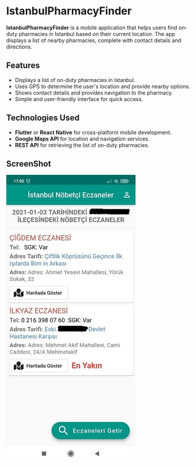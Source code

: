 # IstanbulPharmacyFinder

**IstanbulPharmacyFinder** is a mobile application that helps users find on-duty pharmacies in Istanbul based on their current location. The app displays a list of nearby pharmacies, complete with contact details and directions.

## Features
- Displays a list of on-duty pharmacies in Istanbul.
- Uses GPS to determine the user's location and provide nearby options.
- Shows contact details and provides navigation to the pharmacy.
- Simple and user-friendly interface for quick access.

## Technologies Used
- **Flutter** or **React Native** for cross-platform mobile development.
- **Google Maps API** for location and navigation services.
- **REST API** for retrieving the list of on-duty pharmacies.

## ScreenShot
![istanbul-nobetci-eczane](https://github.com/dursunkatar/IstanbulNobetciEczane/blob/main/ekran.jpg)
